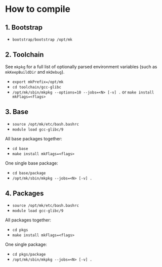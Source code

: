 # How to compile

## 1. Bootstrap
- `bootstrap/bootstrap /opt/mk`


## 2. Toolchain
See `mkpkg` for a full list of optionally parsed environment variables
(such as `mkKeepBuildDir` and `mkDebug`).
- `export mkPrefix=/opt/mk`
- `cd toolchain/gcc-glibc`
- `/opt/mk/sbin/mkpkg --options=10 --jobs=<N> [-v] .` or `make install mkFlags=<flags>`


## 3. Base
- `source /opt/mk/etc/bash.bashrc`
- `module load gcc-glibc/9`

All base packages together:
- `cd base`
- `make install mkFlags=<flags>`

One single base package:
- `cd base/package`
- `/opt/mk/sbin/mkpkg --jobs=<N> [-v] .`


## 4. Packages
- `source /opt/mk/etc/bash.bashrc`
- `module load gcc-glibc/9`

All packages together:
- `cd pkgs`
- `make install mkFlags=<flags>`

One single package:
- `cd pkgs/package`
- `/opt/mk/sbin/mkpkg --jobs=<N> [-v] .`
